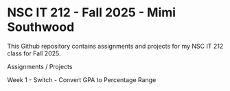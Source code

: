 # NSC IT 212 - Fall 2025 - Mimi Southwood

This Github repository contains assignments and projects for my NSC IT 212 class for Fall 2025.

Assignments / Projects

Week 1 - Switch - Convert GPA to Percentage Range
